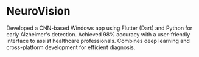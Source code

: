# NeuroVision
Developed a CNN-based Windows app using Flutter (Dart) and Python for early Alzheimer's detection. Achieved 98% accuracy with a user-friendly interface to assist healthcare professionals. Combines deep learning and cross-platform development for efficient diagnosis.
